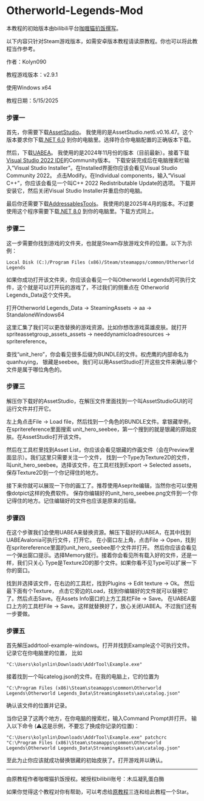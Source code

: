 # Otherworld-Legends-Mod
本教程的初始版本由bilibili平台[咖喱猫扒饭撰写](https://b23.tv/IkX17vZ)。

以下内容只针对Steam游戏版本，如需安卓版本教程请读原教程。你也可以将此教程当作参考。

作者：Kolyn090

教程游戏版本：v2.9.1

使用Windows x64

教程日期：5/15/2025

### 步骤一
首先，你需要下载[AssetStudio](https://github.com/Perfare/AssetStudio/releases)。
我使用的是AssetStudio.net6.v0.16.47。这个版本要求你下载[.NET 6.0](https://dotnet.microsoft.com/en-us/download/dotnet/6.0)
到你的电脑里。选择符合你电脑配置的正确版本下载。


然后，下载[UABEA](https://github.com/nesrak1/UABEA/releases)。
我使用的是2024年11月份的版本（目前最新）。接着下载[Visual Studio 2022 IDE](https://visualstudio.microsoft.com/vs/)的Community版本。
下载安装完成后在电脑搜索栏输入“Visual Studio Installer”。在Installed界面你应该会看见Visual Studio
Community 2022。 点击Modify。在Individual components，输入“Visual C++”，你应该会看见一个叫C++ 2022 Redistributable Update的选项。
下载并安装它，然后关闭Visual Studio Installer并重启你的电脑。


最后你还需要下载[AddressablesTools](https://github.com/nesrak1/AddressablesTools/releases)。
我使用的是2025年4月的版本。不过要使用这个程序需要下载[.NET 8.0](https://github.com/nesrak1/AddressablesTools/releases)
到你的电脑里。下载方式同上。

### 步骤二
这一步需要你找到游戏的文件夹，也就是Steam存放游戏文件的位置。以下为示例：
```
Local Disk (C:)/Program Files (x86)/Steam/steamapps/common/Otherworld Legends
```
如果你成功打开该文件夹，你应该会看见一个叫Otherworld Legends的可执行文件，这个就是可以打开玩的游戏了，不过我们的侧重点在
Otherworld Legends_Data这个文件夹。

打开Otherworld Legends_Data -> SteamingAssets -> aa -> StandaloneWindows64

这里汇集了我们可以更改替换的游戏资源。比如你想改游戏英雄皮肤。就打开
spriteassetgroup_assets_assets -> needdynamicloadresources -> spritereference。

查找“unit_hero”，你会看见很多后缀为BUNDLE的文件。权虎鹰的内部命名为quanhuying，
银藏是seebee。我们可以用AssetStudio打开这些文件来确认哪个文件是属于哪位角色的。

### 步骤三
解压你下载好的AssetStudio，在解压文件里面找到一个叫AssetStudioGUI的可运行文件并打开它。

左上角点击File -> Load file，然后找到一个角色的BUNDLE文件。拿银藏举例，在spritereference里面搜索
unit_hero_seebee，第一个搜到的就是银藏的原始皮肤。在AssetStudio打开该文件。

然后在工具栏里找到Asset List，你应该会看见银藏的作画文件（会在Preview里面显示）。我们这里只需要关注一个文件，
找到一个Type为Texture2D的文件，叫unit_hero_seebee。选择该文件，在工具栏找到Export -> Selected assets，
保存Texture2D到一个你记得住的地方。

接下来你就可以展现一下你的画工了。推荐使用Aseprite编辑，当然你也可以使用像dotpict这样的免费软件。
保存你编辑好的unit_hero_seebee.png文件到一个你记得住的地方。记住编辑好的文件也应该是原来的后缀。

### 步骤四
在这个步骤我们会使用UABEA来替换资源。解压下载好的UABEA，在其中找到UABEAvalonia可执行文件，打开它。
在小窗口左上角，点击File -> Open，找到在spritereference里面的unit_hero_seebee那个文件并打开。
然后你应该会看见一个弹出窗口提示。选择Memory就行。接着你会看见所有载入好的文件，还是一样，我们只关心
Type是Texture2D的那个文件。如果你看不见Type可以扩展一下你的窗口。

找到并选择该文件，在右边的工具栏，找到Plugins -> Edit texture -> Ok。 然后最下面有个Texture，
点击它旁边的Load，找到你编辑好的文件就可以替换它了。然后点击Save。在Assets Info窗口的上方工具栏File -> Save。
在UABEA窗口上方的工具栏File -> Save。这样就替换好了，放心关闭UABEA。不过我们还有一步要做。

### 步骤五
首先解压addrtool-example-windows。打开并找到Example这个可执行文件。记录它在你电脑里的位置，
比如
```
"C:\Users\kolynlin\Downloads\AddrTool\Example.exe"
```
接着找到一个叫catelog.json的文件。在我的电脑上，它的位置为
```
"C:\Program Files (x86)\Steam\steamapps\common\Otherworld Legends\Otherworld Legends_Data\StreamingAssets\aa\catalog.json"
```
确认该文件的位置并记录。

当你记录了这两个地方，在你电脑的搜索栏，输入Command Prompt并打开。
输入以下命令 (⚠️这是示例，不要忘了换成你记录的位置)：
```
"C:\Users\kolynlin\Downloads\AddrTool\Example.exe" patchcrc "C:\Program Files (x86)\Steam\steamapps\common\Otherworld Legends\Otherworld Legends_Data\StreamingAssets\aa\catalog.json"
```

至此为止你应该就成功替换银藏的初始皮肤了。打开游戏并以确认。

---

由原教程作者咖喱猫扒饭授权。被授权bilibili账号：木瓜凝乳蛋白酶

如果你觉得这个教程对你有帮助，可以考虑给[原教程](https://b23.tv/IkX17vZ)三连和给此教程一个Star。
